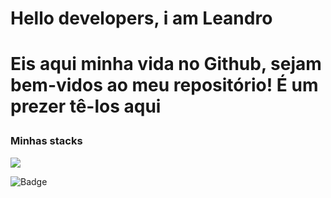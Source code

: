 <h1>Hello developers, i am Leandro<h1>
<p>Eis aqui minha vida no Github, sejam bem-vidos ao meu repositório! É um prezer tê-los aqui</p>
<h3>Minhas stacks</h3>

<img src="https://img.shields.io/static/v1?label=react&message=framework&color=blue&style=for-the-badge&logo=HTML"/>

![Badge](https://img.shields.io/static/v1?label=react&message=framework&color=blue&style=for-the-badge&logo=CSS)